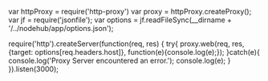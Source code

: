 var httpProxy = require('http-proxy')
var proxy = httpProxy.createProxy();
var jf = require('jsonfile');
var options = jf.readFileSync(__dirname + '/../nodehub/app/options.json');

require('http').createServer(function(req, res) {
  try{
    proxy.web(req, res, {target: options[req.headers.host]}, function(e){console.log(e);});
  }catch(e){
    console.log('Proxy Server encountered an error.');
    console.log(e);
  }
}).listen(3000);


